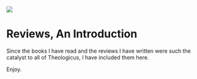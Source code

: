 <img class="intro-right" src="/images/">

# Reviews, An Introduction

Since the books I have read and the reviews I have written were such the catalyst to all of Theologicus, I have included them here.

Enjoy.